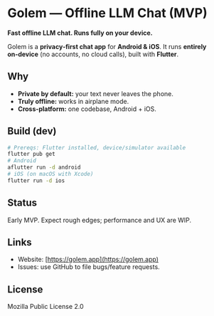 # Golem — Offline LLM Chat (MVP)

**Fast offline LLM chat. Runs fully on your device.**

Golem is a **privacy‑first chat app** for **Android & iOS**. It runs **entirely on‑device** (no accounts, no cloud calls), built with **Flutter**.

## Why

* **Private by default:** your text never leaves the phone.
* **Truly offline:** works in airplane mode.
* **Cross‑platform:** one codebase, Android + iOS.

## Build (dev)

```bash
# Prereqs: Flutter installed, device/simulator available
flutter pub get
# Android
aflutter run -d android
# iOS (on macOS with Xcode)
flutter run -d ios
```

## Status

Early MVP. Expect rough edges; performance and UX are WIP.

## Links

* Website: [https://golem.app](https://golem.app)
* Issues: use GitHub to file bugs/feature requests.

## License

Mozilla Public License 2.0
